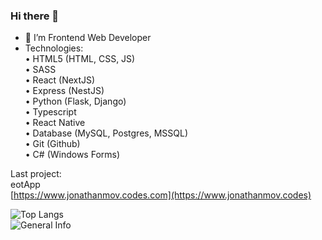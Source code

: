 ### Hi there 👋

<!--
 <img src="https://avatars.githubusercontent.com/u/60447812?v=4" style="aspect-ratio: 1; width:250px; border-radius: 2em "> */
-->

- 🔭 I’m Frontend Web Developer
- Technologies:  
• HTML5 (HTML, CSS, JS)  
• SASS  
• React (NextJS)  
• Express (NestJS)  
• Python (Flask, Django)  
• Typescript  
• React Native  
• Database (MySQL, Postgres, MSSQL)  
• Git (Github)  
• C# (Windows Forms)  

Last project:  
eotApp  
[https://www.jonathanmov.codes.com](https://www.jonathanmov.codes)


![Top Langs](https://github-readme-stats.vercel.app/api/top-langs/?username=AsyncSpaghettiDev&theme=synthwave)  
![General Info](https://github-readme-stats.vercel.app/api?username=AsyncSpaghettiDev&show_icons=true&theme=synthwave)  

